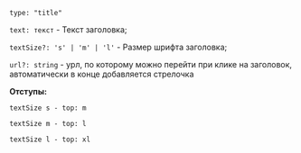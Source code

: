 `type: "title"`

`text: текст` - Текст заголовка;

`textSize?: 's' | 'm' | 'l'` - Размер шрифта заголовка;

`url?: string` - урл, по которому можно перейти при клике на заголовок, автоматически в конце добавляется стрелочка

**Отступы:**

`textSize s - top: m`

`textSize m - top: l`

`textSize l - top: xl`
